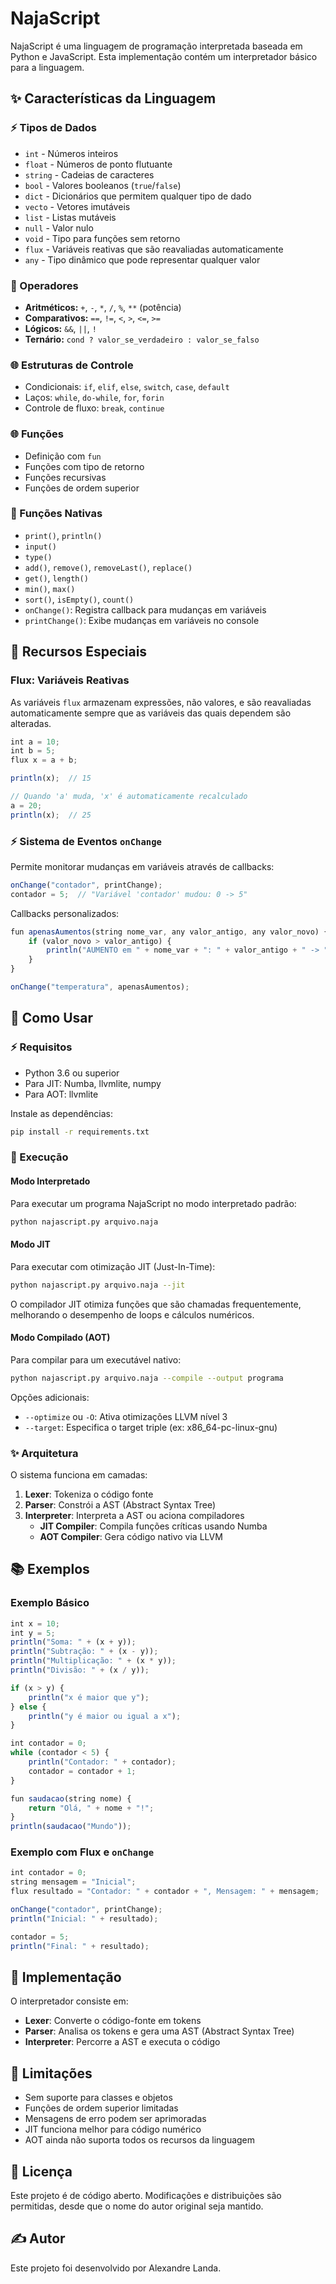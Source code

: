 # NajaScript

NajaScript é uma linguagem de programação interpretada baseada em Python e JavaScript. Esta implementação contém um interpretador básico para a linguagem.

## ✨ Características da Linguagem

### ⚡ Tipos de Dados

- `int` - Números inteiros
- `float` - Números de ponto flutuante
- `string` - Cadeias de caracteres
- `bool` - Valores booleanos (`true`/`false`)
- `dict` - Dicionários que permitem qualquer tipo de dado
- `vecto` - Vetores imutáveis
- `list` - Listas mutáveis
- `null` - Valor nulo
- `void` - Tipo para funções sem retorno
- `flux` - Variáveis reativas que são reavaliadas automaticamente
- `any` - Tipo dinâmico que pode representar qualquer valor

### 🔧 Operadores

- **Aritméticos:** `+`, `-`, `*`, `/`, `%`, `**` (potência)
- **Comparativos:** `==`, `!=`, `<`, `>`, `<=`, `>=`
- **Lógicos:** `&&`, `||`, `!`
- **Ternário:** `cond ? valor_se_verdadeiro : valor_se_falso`

### 🌐 Estruturas de Controle

- Condicionais: `if`, `elif`, `else`, `switch`, `case`, `default`
- Laços: `while`, `do-while`, `for`, `forin`
- Controle de fluxo: `break`, `continue`

### 🌐 Funções

- Definição com `fun`
- Funções com tipo de retorno
- Funções recursivas
- Funções de ordem superior

### 📝 Funções Nativas

- `print()`, `println()`
- `input()`
- `type()`
- `add()`, `remove()`, `removeLast()`, `replace()`
- `get()`, `length()`
- `min()`, `max()`
- `sort()`, `isEmpty()`, `count()`
- `onChange()`: Registra callback para mudanças em variáveis
- `printChange()`: Exibe mudanças em variáveis no console

## 💪 Recursos Especiais

### Flux: Variáveis Reativas

As variáveis `flux` armazenam expressões, não valores, e são reavaliadas automaticamente sempre que as variáveis das quais dependem são alteradas.

```javascript
int a = 10;
int b = 5;
flux x = a + b;

println(x);  // 15

// Quando 'a' muda, 'x' é automaticamente recalculado
a = 20;
println(x);  // 25
```

### ⚡ Sistema de Eventos `onChange`

Permite monitorar mudanças em variáveis através de callbacks:

```javascript
onChange("contador", printChange);
contador = 5;  // "Variável 'contador' mudou: 0 -> 5"
```

Callbacks personalizados:

```javascript
fun apenasAumentos(string nome_var, any valor_antigo, any valor_novo) {
    if (valor_novo > valor_antigo) {
        println("AUMENTO em " + nome_var + ": " + valor_antigo + " -> " + valor_novo);
    }
}

onChange("temperatura", apenasAumentos);
```

## 🔧 Como Usar

### ⚡ Requisitos

- Python 3.6 ou superior
- Para JIT: Numba, llvmlite, numpy
- Para AOT: llvmlite

Instale as dependências:

```bash
pip install -r requirements.txt
```

### 📂 Execução

#### Modo Interpretado

Para executar um programa NajaScript no modo interpretado padrão:

```bash
python najascript.py arquivo.naja
```

#### Modo JIT

Para executar com otimização JIT (Just-In-Time):

```bash
python najascript.py arquivo.naja --jit
```

O compilador JIT otimiza funções que são chamadas frequentemente, melhorando o desempenho de loops e cálculos numéricos.

#### Modo Compilado (AOT)

Para compilar para um executável nativo:

```bash
python najascript.py arquivo.naja --compile --output programa
```

Opções adicionais:

- `--optimize` ou `-O`: Ativa otimizações LLVM nível 3
- `--target`: Especifica o target triple (ex: x86_64-pc-linux-gnu)

### ✨ Arquitetura

O sistema funciona em camadas:

1. **Lexer**: Tokeniza o código fonte
2. **Parser**: Constrói a AST (Abstract Syntax Tree)
3. **Interpreter**: Interpreta a AST ou aciona compiladores
   - **JIT Compiler**: Compila funções críticas usando Numba
   - **AOT Compiler**: Gera código nativo via LLVM

## 📚 Exemplos

### Exemplo Básico

```javascript
int x = 10;
int y = 5;
println("Soma: " + (x + y));
println("Subtração: " + (x - y));
println("Multiplicação: " + (x * y));
println("Divisão: " + (x / y));

if (x > y) {
    println("x é maior que y");
} else {
    println("y é maior ou igual a x");
}

int contador = 0;
while (contador < 5) {
    println("Contador: " + contador);
    contador = contador + 1;
}

fun saudacao(string nome) {
    return "Olá, " + nome + "!";
}
println(saudacao("Mundo"));
```

### Exemplo com Flux e `onChange`

```javascript
int contador = 0;
string mensagem = "Inicial";
flux resultado = "Contador: " + contador + ", Mensagem: " + mensagem;

onChange("contador", printChange);
println("Inicial: " + resultado);

contador = 5;
println("Final: " + resultado);
```

## 🤖 Implementação

O interpretador consiste em:

- **Lexer**: Converte o código-fonte em tokens
- **Parser**: Analisa os tokens e gera uma AST (Abstract Syntax Tree)
- **Interpreter**: Percorre a AST e executa o código

## 🚫 Limitações

- Sem suporte para classes e objetos
- Funções de ordem superior limitadas
- Mensagens de erro podem ser aprimoradas
- JIT funciona melhor para código numérico
- AOT ainda não suporta todos os recursos da linguagem

## 💚 Licença

Este projeto é de código aberto. Modificações e distribuições são permitidas, desde que o nome do autor original seja mantido.

## ✍️ Autor

Este projeto foi desenvolvido por Alexandre Landa.

